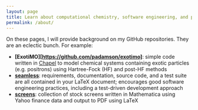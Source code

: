 ```yaml
---
layout: page
title: Learn about computational chemistry, software engineering, and personal finance 
permalink: /about/
---
```


On these pages, I will provide background on my GitHub repositories. They are 
an eclectic bunch. For example:

- **[ExotiMO][https://github.com/padamson/exotimo]**: simple code written in [Chapel](http://chapel.cray.com) to model 
chemical systems containing exotic particles (e.g. positrons) using 
Hartree-Fock (HF) and post-HF methods
- **[seamless](https://github.com/padamson/seamless)**: requirements, documentation, source code, and a test suite 
are all contained in your LaTeX document; encourages good software engineering 
practices, including a test-driven development approach
- **[screens](https://github.com/padamson/screens)**: collection of stock screens written in Mathematica using Yahoo 
finance data and output to PDF using LaTeX
